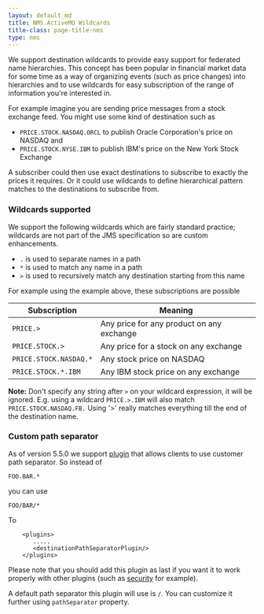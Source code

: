 ```yaml
---
layout: default_md
title: NMS.ActiveMQ Wildcards 
title-class: page-title-nms
type: nms
---
```

We support destination wildcards to provide easy support for federated name hierarchies. This concept has been popular in financial market data for some time as a way of organizing events (such as price changes) into hierarchies and to use wildcards for easy subscription of the range of information you're interested in.

For example imagine you are sending price messages from a stock exchange feed. You might use some kind of destination such as

*   `PRICE.STOCK.NASDAQ.ORCL` to publish Oracle Corporation's price on NASDAQ and
*   `PRICE.STOCK.NYSE.IBM` to publish IBM's price on the New York Stock Exchange

A subscriber could then use exact destinations to subscribe to exactly the prices it requires. Or it could use wildcards to define hierarchical pattern matches to the destinations to subscribe from.

### Wildcards supported

We support the following wildcards which are fairly standard practice; wildcards are not part of the JMS specification so are custom enhancements.

*   `.` is used to separate names in a path
*   `*` is used to match any name in a path
*   `>` is used to recursively match any destination starting from this name

For example using the example above, these subscriptions are possible

|Subscription|Meaning|
|---|---|
|`PRICE.>`|Any price for any product on any exchange|
|`PRICE.STOCK.>`|Any price for a stock on any exchange|
|`PRICE.STOCK.NASDAQ.*`|Any stock price on NASDAQ|
|`PRICE.STOCK.*.IBM`|Any IBM stock price on any exchange|

**Note:** Don't specify any string after `>` on your wildcard expression, it will be ignored. E.g. using a wildcard `PRICE.>.IBM` will also match `PRICE.STOCK.NASDAQ.FB.` Using '>' really matches everything till the end of the destination name.

### Custom path separator

As of version 5.5.0 we support [plugin](http://activemq.apache.orgFeatures/interceptors.md) that allows clients to use customer path separator. So instead of

`FOO.BAR.*`

you can use

`FOO/BAR/*`

To

```
    <plugins>
       .....
       <destinationPathSeparatorPlugin/>
    </plugins>
```

Please note that you should add this plugin as last if you want it to work properly with other plugins (such as [security](http://activemq.apache.orgFeaturesFeatures/Features/security.md) for example).

A default path separator this plugin will use is `/`. You can customize it further using `pathSeparator` property.
